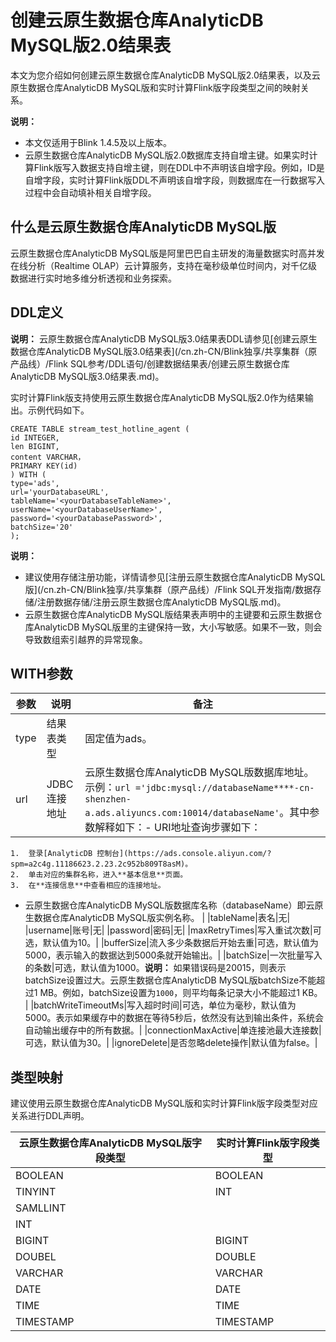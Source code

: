 # 创建云原生数据仓库AnalyticDB MySQL版2.0结果表

本文为您介绍如何创建云原生数据仓库AnalyticDB MySQL版2.0结果表，以及云原生数据仓库AnalyticDB MySQL版和实时计算Flink版字段类型之间的映射关系。

**说明：**

-   本文仅适用于Blink 1.4.5及以上版本。
-   云原生数据仓库AnalyticDB MySQL版2.0数据库支持自增主键。如果实时计算Flink版写入数据支持自增主键，则在DDL中不声明该自增字段。例如，ID是自增字段，实时计算Flink版DDL不声明该自增字段，则数据库在一行数据写入过程中会自动填补相关自增字段。

## 什么是云原生数据仓库AnalyticDB MySQL版

云原生数据仓库AnalyticDB MySQL版是阿里巴巴自主研发的海量数据实时高并发在线分析（Realtime OLAP）云计算服务，支持在毫秒级单位时间内，对千亿级数据进行实时地多维分析透视和业务探索。

## DDL定义

**说明：** 云原生数据仓库AnalyticDB MySQL版3.0结果表DDL请参见[创建云原生数据仓库AnalyticDB MySQL版3.0结果表](/cn.zh-CN/Blink独享/共享集群（原产品线）/Flink SQL参考/DDL语句/创建数据结果表/创建云原生数据仓库AnalyticDB MySQL版3.0结果表.md)。

实时计算Flink版支持使用云原生数据仓库AnalyticDB MySQL版2.0作为结果输出。示例代码如下。

```
CREATE TABLE stream_test_hotline_agent (
id INTEGER,
len BIGINT,
content VARCHAR，
PRIMARY KEY(id)
) WITH (
type='ads',
url='yourDatabaseURL',
tableName='<yourDatabaseTableName>',
userName='<yourDatabaseUserName>',
password='<yourDatabasePassword>',
batchSize='20'
);
```

**说明：**

-   建议使用存储注册功能，详情请参见[注册云原生数据仓库AnalyticDB MySQL版](/cn.zh-CN/Blink独享/共享集群（原产品线）/Flink SQL开发指南/数据存储/注册数据存储/注册云原生数据仓库AnalyticDB MySQL版.md)。
-   云原生数据仓库AnalyticDB MySQL版结果表声明中的主键要和云原生数据仓库AnalyticDB MySQL版里的主键保持一致，大小写敏感。如果不一致，则会导致数组索引越界的异常现象。

## WITH参数

|参数|说明|备注|
|--|--|--|
|type|结果表类型|固定值为ads。|
|url|JDBC连接地址|云原生数据仓库AnalyticDB MySQL版数据库地址。示例：`url ='jdbc:mysql://databaseName****-cn-shenzhen-a.ads.aliyuncs.com:10014/databaseName'`。其中参数解释如下：-   URI地址查询步骤如下：
    1.  登录[AnalyticDB 控制台](https://ads.console.aliyun.com/?spm=a2c4g.11186623.2.23.2c952b809T8asM)。
    2.  单击对应的集群名称，进入**基本信息**页面。
    3.  在**连接信息**中查看相应的连接地址。
-   云原生数据仓库AnalyticDB MySQL版数据库名称（databaseName）即云原生数据仓库AnalyticDB MySQL版实例名称。 |
|tableName|表名|无|
|username|账号|无|
|password|密码|无|
|maxRetryTimes|写入重试次数|可选，默认值为10。|
|bufferSize|流入多少条数据后开始去重|可选，默认值为5000，表示输入的数据达到5000条就开始输出。|
|batchSize|一次批量写入的条数|可选，默认值为1000。**说明：** 如果错误码是20015，则表示batchSize设置过大。云原生数据仓库AnalyticDB MySQL版batchSize不能超过1 MB。例如，batchSize设置为`1000`，则平均每条记录大小不能超过1 KB。 |
|batchWriteTimeoutMs|写入超时时间|可选，单位为毫秒，默认值为5000。表示如果缓存中的数据在等待5秒后，依然没有达到输出条件，系统会自动输出缓存中的所有数据。|
|connectionMaxActive|单连接池最大连接数|可选，默认值为30。|
|ignoreDelete|是否忽略delete操作|默认值为false。|

## 类型映射

建议使用云原生数据仓库AnalyticDB MySQL版和实时计算Flink版字段类型对应关系进行DDL声明。

|云原生数据仓库AnalyticDB MySQL版字段类型|实时计算Flink版字段类型|
|----------------------------|--------------|
|BOOLEAN|BOOLEAN|
|TINYINT|INT|
|SAMLLINT|
|INT|
|BIGINT|BIGINT|
|DOUBEL|DOUBLE|
|VARCHAR|VARCHAR|
|DATE|DATE|
|TIME|TIME|
|TIMESTAMP|TIMESTAMP|

